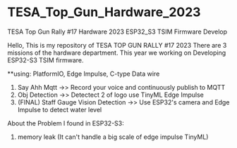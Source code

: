 # TESA_Top_Gun_Hardware_2023
TESA Top Gun Rally #17 Hardware 2023 ESP32_S3 TSIM Firmware Develop

Hello, This is my repository of TESA TOP GUN RALLY #17 2023
There are 3 missions of the hardware department.
This year we working on Developing ESP32-S3 TSIM firmware.

**using: PlatformIO, Edge Impulse, C-type Data wire

1. Say Ahh Mqtt 
->> Record your voice and continuously publish to MQTT
2. Obj Detection
->> Detectect 2 of logo use TinyML Edge Impulse
3. (FINAL) Staff Gauge Vision Detection 
->> Use ESP32's camera and Edge Impulse to detect water level

About the Problem I found in ESP32-S3:
1. memory leak (It can't handle a big scale of edge impulse TinyML)
